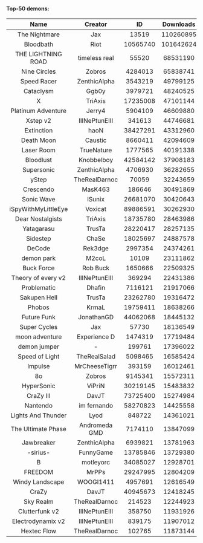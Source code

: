 #### Top-50 demons:

| Name | Creator | ID | Downloads | Likes |
|:---:|:---:|:---:|:---:|:---:|
| The Nightmare | Jax | 13519 | 110260895 | 5520410
| Bloodbath | Riot | 10565740 | 101642624 | 4631160
| THE LIGHTNING ROAD | timeless real | 55520 | 68531190 | 3059338
| Nine Circles | Zobros | 4284013 | 65838741 | 3346189
| Speed Racer | ZenthicAlpha | 3543219 | 49799125 | 2428160
| Cataclysm | Ggb0y | 3979721 | 48240525 | 1415570
| X | TriAxis | 17235008 | 47101144 | 2247893
| Platinum Adventure | Jerry4 | 5904109 | 46609880 | 2768916
| Xstep v2 | IIINePtunEIII | 341613 | 44746681 | 1632747
| Extinction | haoN | 38427291 | 43312960 | 1405392
| Death Moon  | Caustic | 8660411 | 42094609 | 2007503
| Laser Room | TrueNature | 1777565 | 40191338 | 1222261
| Bloodlust | Knobbelboy | 42584142 | 37908183 | 1085056
| Supersonic | ZenthicAlpha | 4706930 | 36282655 | 1609228
| yStep | TheRealDarnoc | 70059 | 32243659 | 1075916
| Crescendo | MasK463 | 186646 | 30491869 | 1049203
| Sonic Wave | lSunix | 26681070 | 30420643 | 923693
| iSpyWithMyLittleEye | Voxicat | 89886591 | 30262930 | 2198725
| Dear Nostalgists | TriAxis | 18735780 | 28463986 | 1433020
| Yatagarasu  | TrusTa | 28220417 | 28257135 | 1037630
| Sidestep | ChaSe | 18025697 | 24887578 | 1035596
| DeCode | Rek3dge | 2997354 | 24374261 | 1066988
| demon park | M2coL | 10109 | 23111862 | 765598
| Buck Force | Rob Buck | 1650666 | 22509325 | 589046
| Theory of every v2 | IIINePtunEIII | 369294 | 22431386 | 797734
| Problematic | Dhafin | 7116121 | 21917066 | 1108069
| Sakupen Hell | TrusTa | 23262780 | 19316472 | 570126
| Phobos | KrmaL | 19759411 | 18638266 | 654313
| Future Funk | JonathanGD | 44062068 | 18445132 | 818797
| Super Cycles | Jax | 57730 | 18136549 | 651805
| moon adventure | Experience D | 1474319 | 17719484 | 507671
| demon jumper | - | 199761 | 17396022 | 614259
| Speed of Light | TheRealSalad | 5098465 | 16585424 | 770093
| Impulse | MrCheeseTigrr | 393159 | 16012461 | 807247
| 8o | Zobros | 9145341 | 15572311 | 765855
| HyperSonic | ViPriN | 30219145 | 15483832 | 544447
| CraZy III | DavJT | 73725400 | 15274984 | 765973
| Nantendo | im fernando | 58270823 | 14425558 | 817839
| Lights And Thunder | Lyod | 848722 | 14361021 | 667379
| The Ultimate Phase | Andromeda GMD | 7174110 | 13847099 | 517895
| Jawbreaker | ZenthicAlpha | 6939821 | 13781963 | 710195
| -sirius- | FunnyGame | 13785846 | 13729380 | 790483
| B | motleyorc | 34085027 | 12928701 | 698653
| FREEDOM | MrPPs | 29247995 | 12804209 | 620005
| Windy Landscape | WOOGI1411 | 4957691 | 12616549 | 693050
| CraZy | DavJT | 40945673 | 12418245 | 545706
| Sky Realm | TheRealDarnoc | 214523 | 12244923 | 517485
| Clutterfunk v2 | IIINePtunEIII | 358750 | 11931926 | 491477
| Electrodynamix v2 | IIINePtunEIII | 839175 | 11907012 | 432155
| Hextec Flow | TheRealDarnoc | 102765 | 11873144 | 542366

